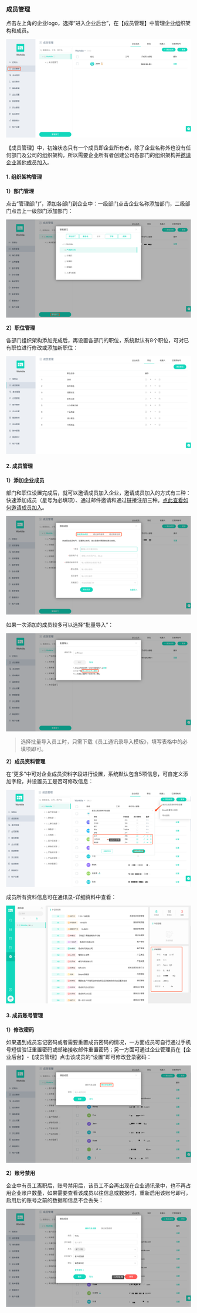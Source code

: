 ### 成员管理
点击左上角的企业logo，选择“进入企业后台”，在【成员管理】中管理企业组织架构和成员。

![](/assets/企业后台-成员管理.png)

【成员管理】中，初始状态只有一个成员即企业所有者，除了企业名称外也没有任何部门及公司的组织架构，所以需要企业所有者创建公司各部门的组织架构并[邀请企业其他成员加入](/help/new/join-team.md)。

#### 1. 组织架构管理

**1）部门管理**

点击“管理部门”，添加各部门到企业中：一级部门点击企业名称添加部门，二级部门点击上一级部门添加部门：

![](/assets/成员管理-管理部门.png)

**2）职位管理**

各部门组织架构添加完成后，再设置各部门的职位，系统默认有8个职位，可对已有职位进行修改或添加新职位：

![](/assets/成员管理-职位管理.png)

#### 2. 成员管理

**1）添加企业成员**

部门和职位设置完成后，就可以邀请成员加入企业，邀请成员加入的方式有三种：快速添加成员（星号为必填项）、通过邮件邀请和通过链接注册三种。[点此查看如何邀请成员加入](/help/new/join-team.md)。

![](/assets/成员管理-添加成员.png)

如果一次添加的成员较多可以选择“批量导入”：

![](/assets/成员管理-批量导入.png)

> 选择批量导入员工时，只需下载《员工通讯录导入模板》，填写表格中的必填项即可。

**2）成员资料管理**

在“更多”中可对企业成员资料字段进行设置，系统默认包含5项信息，可自定义添加字段，并设置员工是否可修改信息：

![](/assets/成员管理-成员资料.png)

成员所有资料信息可在通讯录-详细资料中查看：

![](/assets/成员管理-详细资料.png)

#### 3. 成员账号管理

**1）修改密码**

如果遇到成员忘记密码或者需要重置成员密码的情况，一方面成员可自行通过手机号短信验证重置密码或邮箱接收邮件重置密码；另一方面可通过企业管理员在【企业后台】-【成员管理】点击该成员的“设置”即可修改登录密码：

![](/assets/成员管理-修改密码.png)

**2）账号禁用**

企业中有员工离职后，账号禁用后，该员工不会再出现在企业通讯录中，也不再占用企业账户数量，如果需要查看该成员以往信息或数据时，重新启用该账号即可，启用后的账号之前的数据和信息不会丢失：

![](/assets/成员管理-账号禁用.png)













